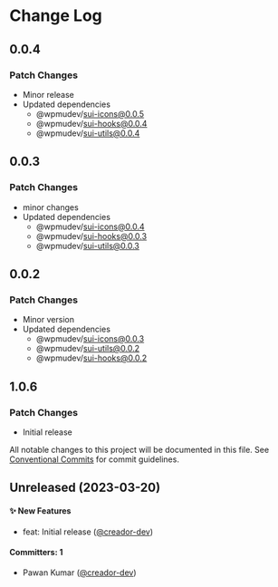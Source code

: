 # Change Log

## 0.0.4

### Patch Changes

- Minor release
- Updated dependencies
  - @wpmudev/sui-icons@0.0.5
  - @wpmudev/sui-hooks@0.0.4
  - @wpmudev/sui-utils@0.0.4

## 0.0.3

### Patch Changes

- minor changes
- Updated dependencies
  - @wpmudev/sui-icons@0.0.4
  - @wpmudev/sui-hooks@0.0.3
  - @wpmudev/sui-utils@0.0.3

## 0.0.2

### Patch Changes

- Minor version
- Updated dependencies
  - @wpmudev/sui-icons@0.0.3
  - @wpmudev/sui-utils@0.0.2
  - @wpmudev/sui-hooks@0.0.2

## 1.0.6

### Patch Changes

- Initial release

All notable changes to this project will be documented in this file. See
[Conventional Commits](https://conventionalcommits.org/) for commit guidelines.

## Unreleased (2023-03-20)

#### ✨ New Features

- feat: Initial release ([@creador-dev](https://github.com/creador-dev))

#### Committers: 1

- Pawan Kumar ([@creador-dev](https://github.com/creador-dev))
